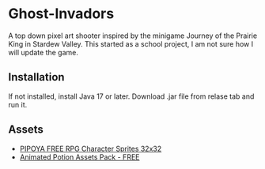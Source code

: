 # Ghost-Invadors
A top down pixel art shooter inspired by the minigame Journey of the Prairie King in Stardew Valley. This started as a school project, I am not sure how I will update the game.
## Installation
If not installed, install Java 17 or later. Download .jar file from relase tab and run it.
## Assets
* [PIPOYA FREE RPG Character Sprites 32x32](https://pipoya.itch.io/pipoya-free-rpg-character-sprites-32x32)
* [Animated Potion Assets Pack - FREE](https://flippurgatory.itch.io/animated-potion-assets-pack-free)
